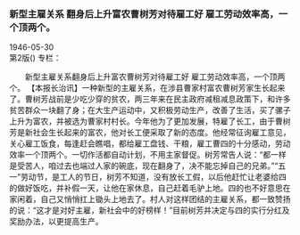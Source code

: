 ### 新型主雇关系  翻身后上升富农曹树芳对待雇工好  雇工劳动效率高，一个顶两个。  

1946-05-30  
第2版()
专栏：

　　新型主雇关系翻身后上升富农曹树芳对待雇工好 
    雇工劳动效率高，一个顶两个。
    【本报长治讯】一种新型的主雇关系，在涉县曹家村富农曹树芳家生长起来了。曹树芳战前是少吃少穿的贫农，两三年来在民主政府减租减息政策下，和许多贫苦群众一块翻了身；在大生产运动中，又积极劳动生产，改善了生活，买了骡子上升为富农，并被选为曹家村村长。今年他为了更加发展，特雇了长工，由于曹树芳是新社会生长起来的富农，他对长工便采取了新的态度。他经常征询雇工意见，关心雇工饭食，每逢赶会瞧唱，都给雇工盘钱、干粮，雇工曹四的十分感动，劳动效率一个顶两个。一切作活都自动计划，不用主家督促。树芳常告人说：“都一样是受苦人，咱过去也端过人家的碗底，现在翻身了，决不能忘掉自己的兄弟。”“五一”劳动节，是工人的节日，树芳不知道，没有放长工假，以后他赶忙让老婆给四的做好饭吃，并补假一天，让他在家休息，自己赶着毛驴上地。四的也不好意思在家闲着，自己又悄悄扛上锄头上地去了。村人对这样团结的主雇关系，都一致赞扬的说：“这才是对好主雇，新社会中的好榜样！”目前树芳并决定与四的实行分红及奖励办法，以更提高生产。  
